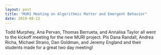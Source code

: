```yaml
---
layout: post
title: "MURI Meeting on Algorithmic Matter and Emergent Behavior"
date: 2019-08-22
---
```


Todd Murphey, Ana Pervan, Thomas Berrueta, and Annalisa Taylor all went to the kickoff meeting for the new MURI project.  PIs Dana Randall, Andrea Richa, Michael Strano, Dan Goldman, and Jeremy England and their students made for a great two day meeting!
